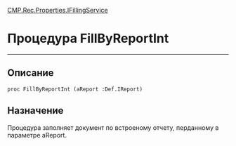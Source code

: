 ﻿---
Link: CMP.Rec.Properties.IFillingService.@FillByReportInt
---

<!---  Навигация
[Имя проекта](#) :
-->
[CMP.Rec.Properties.IFillingService](Default)

# Процедура FillByReportInt
---

## Описание

    proc FillByReportInt (aReport :Def.IReport)

<!--
## Аргументы{#Args}

### Аргумент1

Описание аргумента 1
-->

## Назначение

Процедура заполняет документ по встроеному отчету, перданному в параметре aReport.

<!--
## Пример

    FillByReportInt...
-->

